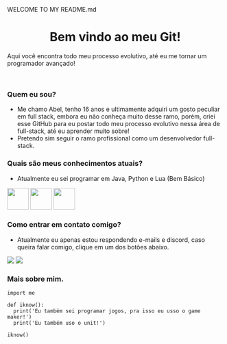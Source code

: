 <!--> WELCOME TO MY README.md </!-->

<h1 align="center"> Bem vindo ao meu Git! </h1>
<p>Aqui você encontra todo meu processo evolutivo, até eu me tornar um programador avançado!</p><br>

### Quem eu sou?
  * Me chamo Abel, tenho 16 anos e ultimamente adquiri um gosto peculiar em full stack, embora eu não conheça muito desse ramo, porém, criei esse GitHub para eu postar todo meu processo evolutivo nessa área de full-stack, até eu aprender muito sobre!
  * Pretendo sim seguir o ramo profissional como um desenvolvedor full-stack.

### Quais são meus conhecimentos atuais?
 * Atualmente eu sei programar em Java, Python e Lua (Bem Básico)

<div style="display: line-block;">
 <img src="https://cdn.jsdelivr.net/gh/devicons/devicon/icons/java/java-original.svg" width="50px" height="50px"/>
 <img src="https://cdn.jsdelivr.net/gh/devicons/devicon/icons/lua/lua-original.svg" width="50px" height="50px"/>
 <img src="https://cdn.jsdelivr.net/gh/devicons/devicon/icons/python/python-original.svg" width="50px" height="50px"/>
</div>

### Como entrar em contato comigo?
 * Atualmente eu apenas estou respondendo e-mails e discord, caso queira falar comigo, clique em um dos botôes abaixo.
<div style="display: line-block;">
 <a href="https://mail.google.com/mail/u/0/?tab=rm&ogbl#inbox?compose=NZVHGDCRNHMzlBmtlgMWRzWQpGpxpqLhlZXdRqzlkrmmQCFDgKTCqHkKlxrPlmZdHRPXqB"><img src="https://img.shields.io/badge/Gmail-D14836?style=for-the-badge&logo=gmail&logoColor=white"></a>
 <a href="https://discord.com/channels/@me/364911517294133260"><img src="https://img.shields.io/badge/Discord-5865F2?style=for-the-badge&logo=discord&logoColor=white"></a>
</div>

### Mais sobre mim.

```python3
import me

def iknow():
  print('Eu também sei programar jogos, pra isso eu usso o game maker!')
  print('Eu também uso o unit!')
  
iknow()
```

